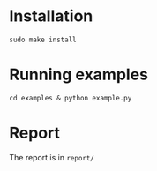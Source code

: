 # Installation

```sudo make install```

# Running examples

```cd examples & python example.py```

# Report

The report is in `report/`
